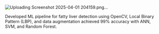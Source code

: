 
![Uploading Screenshot 2025-04-01 204159.png…]()

Developed ML pipeline for fatty liver detection using OpenCV, Local Binary Pattern (LBP), and data augmentation achieved 99% accuracy with ANN, SVM, and Random Forest.
